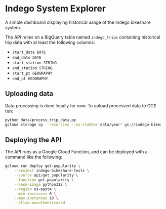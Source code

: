 # Indego System Explorer

A simple dashboard displaying historical usage of the Indego bikeshare system.

The API relies on a BigQuery table named `indego_trips` containing historical trip data with at least the following columns:

* `start_date DATE`
* `end_date DATE`
* `start_station STRING`
* `end_station STRING`
* `start_pt GEOGRAPHY`
* `end_pt GEOGRAPHY`

## Uploading data

Data processing is done locally for now. To upload processed data to GCS run:

```bash
python data/process_trip_data.py
gcloud storage cp --recursive --no-clobber data/year* gs://indego-bikeshare-tools-prepared_data/indego_trips
```

## Deploying the API

The API runs as a Google Cloud Function, and can be deployed with a command like the following:

```bash
gcloud run deploy get-popularity \
    --project indego-bikeshare-tools \
    --source api/get_popularity \
    --function get_popularity \
    --base-image python312 \
    --region us-east4 \
    --min-instances 0 \
    --max-instances 10 \
    --allow-unauthenticated
```
